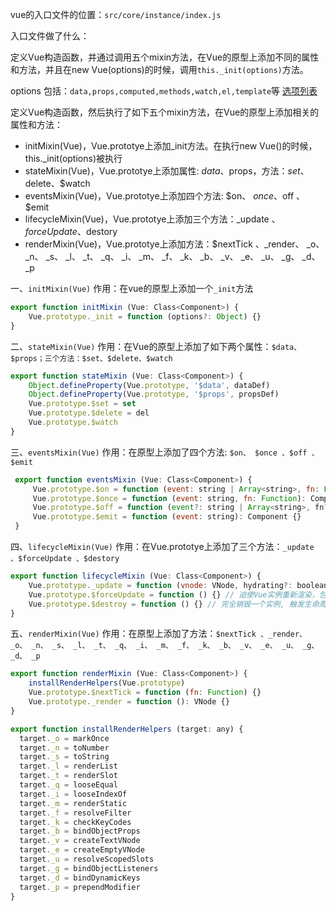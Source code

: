 vue的入口文件的位置：`src/core/instance/index.js`

入口文件做了什么：

定义Vue构造函数，并通过调用五个mixin方法，在Vue的原型上添加不同的属性和方法，并且在new Vue(options)的时候，调用`this._init(options)`方法。

options 包括：`data,props,computed,methods,watch,el,template`等
[选项列表](https://cn.vuejs.org/v2/api/#%E9%80%89%E9%A1%B9-%E6%95%B0%E6%8D%AE)

定义Vue构造函数，然后执行了如下五个mixin方法，在Vue的原型上添加相关的属性和方法：

- initMixin(Vue)，Vue.prototye上添加_init方法。在执行new Vue()的时候，this._init(options)被执行
- stateMixin(Vue)，Vue.prototye上添加属性: $data、$props，方法：$set、$delete、$watch
- eventsMixin(Vue)，Vue.prototye上添加四个方法: $on、 $once 、$off 、$emit
- lifecycleMixin(Vue)，Vue.prototye上添加三个方法：_update 、$forceUpdate 、$destory
- renderMixin(Vue)，Vue.prototye上添加方法：$nextTick 、_render、 _o、 _n、 _s、 _l、 _t、 _q、 _i、 _m、 _f、 _k、 _b、 _v、 _e、 _u、 _g、 _d、 _p

一、`initMixin(Vue)`
作用：在vue的原型上添加一个`_init`方法
```javascript
export function initMixin (Vue: Class<Component>) {
    Vue.prototype._init = function (options?: Object) {}
}
```

二、`stateMixin(Vue)`
作用：在Vue的原型上添加了如下两个属性：`$data、$props；三个方法：$set、$delete、$watch`
```javascript
export function stateMixin (Vue: Class<Component>) {
    Object.defineProperty(Vue.prototype, '$data', dataDef)
    Object.defineProperty(Vue.prototype, '$props', propsDef)
    Vue.prototype.$set = set
    Vue.prototype.$delete = del
    Vue.prototype.$watch
}
```

三、`eventsMixin(Vue)`
作用：在原型上添加了四个方法: `$on、 $once 、$off 、$emit`
```javascript
 export function eventsMixin (Vue: Class<Component>) {
     Vue.prototype.$on = function (event: string | Array<string>, fn: Function): Component {}
     Vue.prototype.$once = function (event: string, fn: Function): Component {}
     Vue.prototype.$off = function (event?: string | Array<string>, fn?: Function): Component {}
     Vue.prototype.$emit = function (event: string): Component {}   
 }
```

四、`lifecycleMixin(Vue)`
作用：在Vue.prototye上添加了三个方法：`_update 、$forceUpdate 、$destory`
```javascript
export function lifecycleMixin (Vue: Class<Component>) {
    Vue.prototype._update = function (vnode: VNode, hydrating?: boolean) {}
    Vue.prototype.$forceUpdate = function () {} // 迫使Vue实例重新渲染，包括其下的子组件
    Vue.prototype.$destroy = function () {} // 完全销毁一个实例, 触发生命周期beforeDestroy和destroyed
}
```


五、`renderMixin(Vue)`
作用：在原型上添加了方法：`$nextTick 、_render、 _o、 _n、 _s、 _l、 _t、 _q、 _i、 _m、 _f、 _k、 _b、 _v、 _e、 _u、 _g、 _d、 _p`
```javascript
export function renderMixin (Vue: Class<Component>) {
    installRenderHelpers(Vue.prototype)
    Vue.prototype.$nextTick = function (fn: Function) {}
    Vue.prototype._render = function (): VNode {}
}
```
```javascript
export function installRenderHelpers (target: any) {
  target._o = markOnce
  target._n = toNumber
  target._s = toString
  target._l = renderList
  target._t = renderSlot
  target._q = looseEqual
  target._i = looseIndexOf
  target._m = renderStatic
  target._f = resolveFilter
  target._k = checkKeyCodes
  target._b = bindObjectProps
  target._v = createTextVNode
  target._e = createEmptyVNode
  target._u = resolveScopedSlots
  target._g = bindObjectListeners
  target._d = bindDynamicKeys
  target._p = prependModifier
}
```
